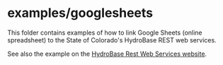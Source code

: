 # examples/googlesheets

This folder contains examples of how to link Google Sheets (online spreadsheet) to the State of Colorado's HydroBase REST web services.

See also the example on the [HydroBase Rest Web Services website](https://dwr.state.co.us/rest/get/help).

